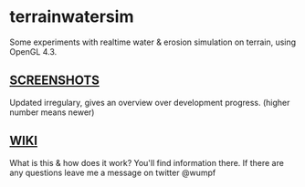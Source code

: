 terrainwatersim
===============

Some experiments with realtime water &amp; erosion simulation on terrain, using OpenGL 4.3.

[SCREENSHOTS](https://github.com/Wumpf/terrainwatersim/tree/master/screenshots)
---------------
Updated irregulary, gives an overview over development progress. (higher number means newer)

[WIKI](https://github.com/Wumpf/terrainwatersim/wiki)
---------------
What is this & how does it work? You'll find information there. If there are any questions leave me a message on twitter @wumpf
